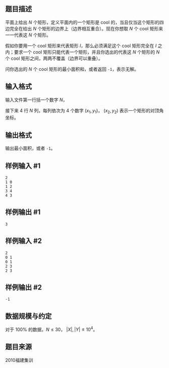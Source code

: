 ## 题目描述

平面上给出 $N$ 个矩形，定义平面内的一个矩形是 cool 的，当且仅当这个矩形的四边完全在给出 $N$ 个矩形的边界上（边界相互重合）。现在你想取 $N$ 个 cool 矩形来一一代表这 $N$ 个矩形。

假如你要用一个 cool 矩形来代表矩形 $I$，那么必须满足这个 cool 矩形完全在 $I$ 之内；要求一个 cool 矩形只能代表一个矩形，并且你选出的代表这 $N$ 个矩形的 $N$ 个 cool 矩形之间，两两不覆盖（边界可以重叠）。

问你选出的 $N$ 个 cool 矩形的最小面积和，或者返回 `-1`，表示无解。

## 输入格式

输入文件第一行括一个数字 $N$，

接下来 $4$ 行 $N$ 列，每列依次为 $4$ 个数字 $(x_1,y_1)$， $(x_2,y_2)$ 表示一个矩形的对顶角坐标。

## 输出格式

输出最小面积，或者 `-1`。

## 样例输入 #1
```plain
2
1 0
1 2
3 4
4 3
```

## 样例输出 #1

```plain
3
```

## 样例输入 #2

```plain
2
0 1
0 1
2 3
2 3
```

## 样例输出 #2

```plain
-1
```

## 数据规模与约定

对于 $100\%$ 的数据，$N\le 30$， $|X|,|Y|\le 10^4$。

## 题目来源

2010福建集训